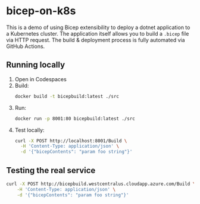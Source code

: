 # bicep-on-k8s
This is a demo of using Bicep extensibility to deploy a dotnet application to a Kubernetes cluster. The application itself allows you to build a `.bicep` file via HTTP request. The build & deployment process is fully automated via GitHub Actions.

## Running locally
1. Open in Codespaces
1. Build: 
    ```sh
    docker build -t bicepbuild:latest ./src
    ```
1. Run: 
    ```sh
    docker run -p 8001:80 bicepbuild:latest ./src
    ```
1. Test locally:
    ```sh
    curl -X POST http://localhost:8001/Build \
      -H 'Content-Type: application/json' \
      -d '{"bicepContents": "param foo string"}'
    ```

## Testing the real service
```sh
curl -X POST http://bicepbuild.westcentralus.cloudapp.azure.com/Build \
    -H 'Content-Type: application/json' \
    -d '{"bicepContents": "param foo string"}'
```